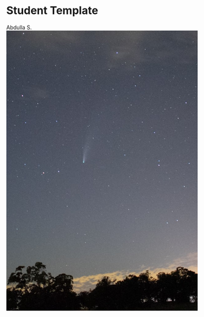 
# Student Template

Abdulla S. 
![NEOWISE](https://github.com/VLSIDA/calbridge_git_tutorial/blob/main/images/comet3%20(2).jpg?raw=true)
